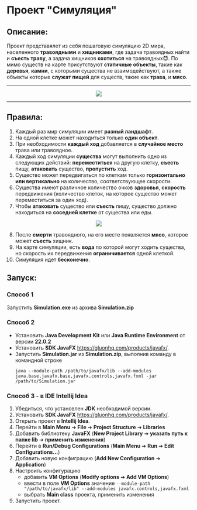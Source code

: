 # Проект "Симуляция"
## Описание:
Проект представялет из себя пошаговую симуляцию 2D мира, населенного **травоядными** и **хищниками**, где задача травоядных найти и **съесть траву**, а задача хищников **охотиться** на травоядных😈.
По мимо существ на карте присутствуют **статичные объекты**, такие как **деревья**, **камни**, с которыми существа не взаимодействуют, а также объекты которые **служат пищей** для существ, 
такие как **трава**, и **мясо**.
___
<div align="center">
  <image src='https://github.com/user-attachments/assets/d0501435-7fed-4239-a711-a33e457a8cd0'/>
</div>
    
___
## Правила:
1. Каждый раз мир симуляции имеет **разный ландшафт**.
2. На одной клетке может находиться только **один объект**.
3. При необходимости **каждый ход** добавляется в **случайное место** трава или травоядное.
4. Каждый ход симуляции **существа** могут выполнить одно из следующих действий: **переместиться** на другую клетку, **съесть** пищу, **атаковать** существо, **пропустить** ход.
5. Существо может передвигаться по клеткам только **горизонтально или вертикально** на количество, соответствующее скорости.
6. Существа имеют различное количество очков **здоровья**, **скорость** передвижения (количество клеток, на которое существо может переместиться за один ход).
7. Чтобы **атаковать** существо или **съесть** пищу, существо должно находиться на **соседней клетке** от существа или еды.

<div align="center">
  <image src='https://github.com/user-attachments/assets/c81044ef-0c4a-441c-8dcc-5ec039dcb35b'/>
</div>
    
8. После **смерти** травоядного, на его месте появляется **мясо**, которое может **съесть** хищник.
9. На карте симуляции, есть **вода** по которой могут ходить существа, но скорость их передвижения **ограничивается** одной клеткой.
10. Симуляция идет **бесконечно**.
## Запуск:
### Способ 1
Запустить **Simulation.exe** из архива **Simulation.zip**
### Способ 2
- Установить **Java Development Kit** или **Java Runtime Environment** от версии **22.0.2**
- Установить **SDK JavaFX** https://gluonhq.com/products/javafx/. 
- Запустить **Simulation.jar** из **Simulation.zip**, выполнив команду в командной строке
  ```
  java --module-path /path/to/javafx/lib --add-modules java.base,javafx.base,javafx.controls,javafx.fxml -jar /path/to/Simulation.jar
  ```
### Способ 3 - в IDE Intellij Idea
  1. Убедиться, что установлен **JDK** необходимой версии.
  2. Установить **SDK JavaFX** https://gluonhq.com/products/javafx/.
  3. Открыть проект в **Intellij Idea**.
  4. Перейти в **Main Menu** ➔ **File** ➔ **Project Structure** ➔ **Libraries**
  5. Добавить библиотеку **JavaFX** (**New Project Library** ➔ **указать путь к папке lib** ➔ **применить изменения**)
  6. Перейти в **Run/Debug Configurations** (**Main Menu** ➔ **Run** ➔ **Edit Configurations...**)
  7. Добавить новую конфиграцию (**Add New Configuration** ➔ **Application**)
  8. Настроить конфигурацию 
		- добавить **VM Options** (**Modify options** ➔ **Add VM Options**)
		- ввести в поле **VM Options** значение
    ```--module-path "/path/to/javafx/lib" --add-modules javafx.controls,javafx.fxml```
		- выбрать **Main class** проекта, применить изменения
  9. Запустить проект.
